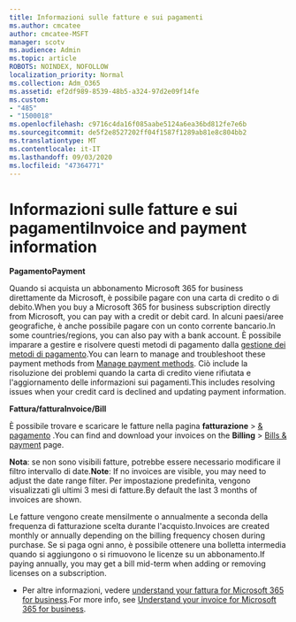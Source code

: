 ```yaml
---
title: Informazioni sulle fatture e sui pagamenti
ms.author: cmcatee
author: cmcatee-MSFT
manager: scotv
ms.audience: Admin
ms.topic: article
ROBOTS: NOINDEX, NOFOLLOW
localization_priority: Normal
ms.collection: Adm_O365
ms.assetid: ef2df989-8539-48b5-a324-97d2e09f14fe
ms.custom:
- "485"
- "1500018"
ms.openlocfilehash: c9716c4da16f085aabe5124a6ea36bd812fe7e6b
ms.sourcegitcommit: de5f2e8527202ff04f1587f1289ab81e8c804bb2
ms.translationtype: MT
ms.contentlocale: it-IT
ms.lasthandoff: 09/03/2020
ms.locfileid: "47364771"
---
```

# <a name="invoice-and-payment-information"></a><span data-ttu-id="40653-102">Informazioni sulle fatture e sui pagamenti</span><span class="sxs-lookup"><span data-stu-id="40653-102">Invoice and payment information</span></span>

<span data-ttu-id="40653-103">**Pagamento**</span><span class="sxs-lookup"><span data-stu-id="40653-103">**Payment**</span></span>

<span data-ttu-id="40653-104">Quando si acquista un abbonamento Microsoft 365 for business direttamente da Microsoft, è possibile pagare con una carta di credito o di debito.</span><span class="sxs-lookup"><span data-stu-id="40653-104">When you buy a Microsoft 365 for business subscription directly from Microsoft, you can pay with a credit or debit card.</span></span>  <span data-ttu-id="40653-105">In alcuni paesi/aree geografiche, è anche possibile pagare con un conto corrente bancario.</span><span class="sxs-lookup"><span data-stu-id="40653-105">In some countries/regions, you can also pay with a bank account.</span></span>  <span data-ttu-id="40653-106">È possibile imparare a gestire e risolvere questi metodi di pagamento dalla [gestione dei metodi di pagamento](https://docs.microsoft.com/microsoft-365/commerce/billing-and-payments/manage-payment-methods).</span><span class="sxs-lookup"><span data-stu-id="40653-106">You can learn to manage and troubleshoot these payment methods from [Manage payment methods](https://docs.microsoft.com/microsoft-365/commerce/billing-and-payments/manage-payment-methods).</span></span> <span data-ttu-id="40653-107">Ciò include la risoluzione dei problemi quando la carta di credito viene rifiutata e l'aggiornamento delle informazioni sui pagamenti.</span><span class="sxs-lookup"><span data-stu-id="40653-107">This includes resolving issues when your credit card is declined and updating payment information.</span></span>

<span data-ttu-id="40653-108">**Fattura/fattura**</span><span class="sxs-lookup"><span data-stu-id="40653-108">**Invoice/Bill**</span></span>

<span data-ttu-id="40653-109">È possibile trovare e scaricare le fatture nella pagina **fatturazione**  >  [& pagamento](https://go.microsoft.com/fwlink/p/?linkid=848039) .</span><span class="sxs-lookup"><span data-stu-id="40653-109">You can find and download your invoices on the **Billing** > [Bills & payment](https://go.microsoft.com/fwlink/p/?linkid=848039) page.</span></span>  

<span data-ttu-id="40653-110">**Nota**: se non sono visibili fatture, potrebbe essere necessario modificare il filtro intervallo di date.</span><span class="sxs-lookup"><span data-stu-id="40653-110">**Note**: If no invoices are visible, you may need to adjust the date range filter.</span></span>  <span data-ttu-id="40653-111">Per impostazione predefinita, vengono visualizzati gli ultimi 3 mesi di fatture.</span><span class="sxs-lookup"><span data-stu-id="40653-111">By default the last 3 months of invoices are shown.</span></span>

<span data-ttu-id="40653-112">Le fatture vengono create mensilmente o annualmente a seconda della frequenza di fatturazione scelta durante l'acquisto.</span><span class="sxs-lookup"><span data-stu-id="40653-112">Invoices are created monthly or annually depending on the billing frequency chosen during purchase.</span></span>  <span data-ttu-id="40653-113">Se si paga ogni anno, è possibile ottenere una bolletta intermedia quando si aggiungono o si rimuovono le licenze su un abbonamento.</span><span class="sxs-lookup"><span data-stu-id="40653-113">If paying annually, you may get a bill mid-term when adding or removing licenses on a subscription.</span></span>

- <span data-ttu-id="40653-114">Per altre informazioni, vedere [understand your fattura for Microsoft 365 for business](https://docs.microsoft.com/microsoft-365/commerce/billing-and-payments/understand-your-invoice2).</span><span class="sxs-lookup"><span data-stu-id="40653-114">For more info, see [Understand your invoice for Microsoft 365 for business](https://docs.microsoft.com/microsoft-365/commerce/billing-and-payments/understand-your-invoice2).</span></span>